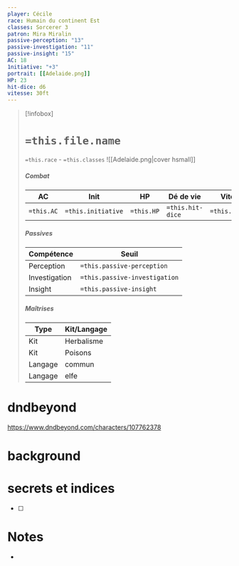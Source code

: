```yaml
---
player: Cécile
race: Humain du continent Est
classes: Sorcerer 3
patron: Mira Miralin
passive-perception: "13"
passive-investigation: "11"
passive-insight: "15"
AC: 18
1nitiative: "+3"
portrait: [[Adelaide.png]]
HP: 23
hit-dice: d6
vitesse: 30ft
---
```


> [!infobox] 
> # `=this.file.name`
> `=this.race` - `=this.classes` 
> ![[Adelaide.png|cover hsmall]] 
> ##### Combat
> | AC | Init | HP | Dé de vie | Vitesse | 
> | --- | --- | --- | --- | --- |
> | `=this.AC` | `=this.initiative` | `=this.HP` | `=this.hit-dice` | `=this.vitesse` |
> ##### Passives
> | Compétence | Seuil |
> | --- | --- |
> | Perception | `=this.passive-perception` |
> | Investigation | `=this.passive-investigation` |
> | Insight | `=this.passive-insight` |
> ##### Maîtrises
> | Type | Kit/Langage |
> | --- | --- |
> | Kit | Herbalisme |
> | Kit | Poisons |
> | Langage | commun |
> | Langage | elfe |

# dndbeyond
https://www.dndbeyond.com/characters/107762378

# background

# secrets et indices
- [ ] 

# Notes
- 


